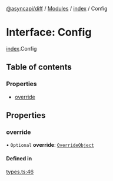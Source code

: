 [@asyncapi/diff](../README.md) / [Modules](../modules.md) / [index](../modules/index.md) / Config

# Interface: Config

[index](../modules/index.md).Config

## Table of contents

### Properties

- [override](index.Config.md#override)

## Properties

### override

• `Optional` **override**: [`OverrideObject`](index.OverrideObject.md)

#### Defined in

[types.ts:46](https://github.com/ron-debajyoti/diff/blob/83bb482/src/types.ts#L46)
